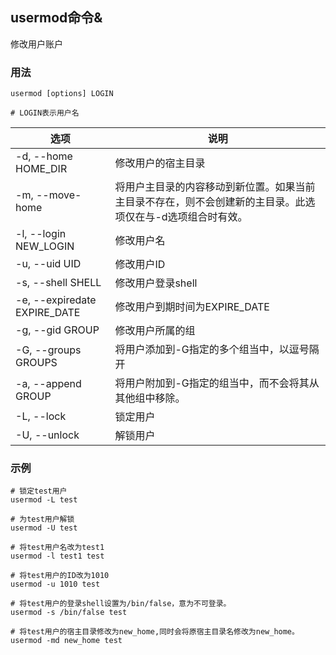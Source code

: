 ## usermod命令&

修改用户账户

### 用法
```shell
usermod [options] LOGIN

# LOGIN表示用户名
```

| 选项 | 说明                                                         |
| ---- | ------------------------------------------------------------ |
| -d, --home HOME_DIR   | 修改用户的宿主目录                       |
| -m, --move-home   | 将用户主目录的内容移动到新位置。如果当前主目录不存在，则不会创建新的主目录。此选项仅在与-d选项组合时有效。 |
| -l, --login NEW_LOGIN   | 修改用户名                                    |
| -u, --uid UID   | 修改用户ID                       |
| -s, --shell SHELL | 修改用户登录shell                           |
| -e, --expiredate EXPIRE_DATE   | 修改用户到期时间为EXPIRE_DATE                |
| -g, --gid GROUP | 修改用户所属的组                               |
| -G, --groups GROUPS | 将用户添加到-G指定的多个组当中，以逗号隔开 |
| -a, --append GROUP   | 将用户附加到-G指定的组当中，而不会将其从其他组中移除。       |
| -L, --lock   | 锁定用户                                                     |
| -U, --unlock  | 解锁用户                                                         |

### 示例

```shell
# 锁定test用户
usermod -L test

# 为test用户解锁
usermod -U test

# 将test用户名改为test1
usermod -l test1 test

# 将test用户的ID改为1010
usermod -u 1010 test

# 将test用户的登录shell设置为/bin/false，意为不可登录。
usermod -s /bin/false test

# 将test用户的宿主目录修改为new_home,同时会将原宿主目录名修改为new_home。
usermod -md new_home test
```
